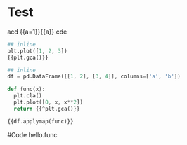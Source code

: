 # Test

acd {{a=1}}{{a}} cde

```python
## inline
plt.plot([1, 2, 3])
{{plt.gca()}}
```

```python
## inline
df = pd.DataFrame([[1, 2], [3, 4]], columns=['a', 'b'])

def func(x):
  plt.cla()
  plt.plot([0, x, x**2])
  return {{^plt.gca()}}

{{df.applymap(func)}}
```

#Code hello.func
